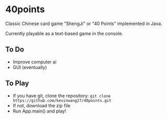 # 40points

Classic Chinese card game "ShengJi" or "40 Points" implemented in Java.

Currently playable as a text-based game in the console.

## To Do

 - Improve computer ai
 - GUI (eventually)

## To Play

 - If you have git, clone the repository:
```git clone https://github.com/kevinwang27/40points.git```
 - If not, download the zip file
 - Run App.main() and play!